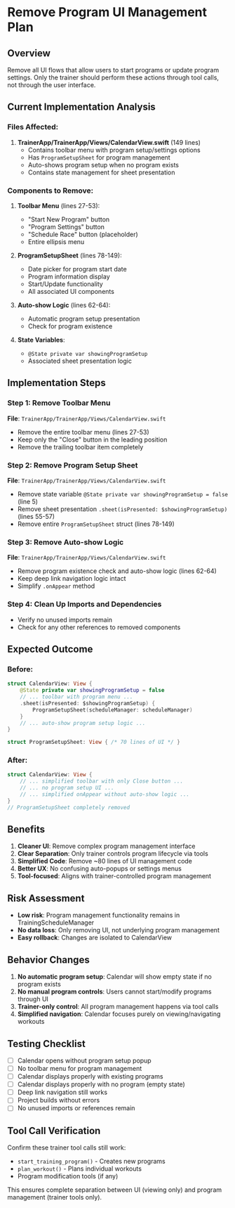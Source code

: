 # Remove Program UI Management Plan

## Overview
Remove all UI flows that allow users to start programs or update program settings. Only the trainer should perform these actions through tool calls, not through the user interface.

## Current Implementation Analysis

### Files Affected:
1. **TrainerApp/TrainerApp/Views/CalendarView.swift** (149 lines)
   - Contains toolbar menu with program setup/settings options
   - Has `ProgramSetupSheet` for program management
   - Auto-shows program setup when no program exists
   - Contains state management for sheet presentation

### Components to Remove:
1. **Toolbar Menu** (lines 27-53):
   - "Start New Program" button
   - "Program Settings" button  
   - "Schedule Race" button (placeholder)
   - Entire ellipsis menu

2. **ProgramSetupSheet** (lines 78-149):
   - Date picker for program start date
   - Program information display
   - Start/Update functionality
   - All associated UI components

3. **Auto-show Logic** (lines 62-64):
   - Automatic program setup presentation
   - Check for program existence

4. **State Variables**:
   - `@State private var showingProgramSetup`
   - Associated sheet presentation logic

## Implementation Steps

### Step 1: Remove Toolbar Menu
**File**: `TrainerApp/TrainerApp/Views/CalendarView.swift`
- Remove the entire toolbar menu (lines 27-53)
- Keep only the "Close" button in the leading position
- Remove the trailing toolbar item completely

### Step 2: Remove Program Setup Sheet
**File**: `TrainerApp/TrainerApp/Views/CalendarView.swift`
- Remove state variable `@State private var showingProgramSetup = false` (line 5)
- Remove sheet presentation `.sheet(isPresented: $showingProgramSetup)` (lines 55-57)
- Remove entire `ProgramSetupSheet` struct (lines 78-149)

### Step 3: Remove Auto-show Logic
**File**: `TrainerApp/TrainerApp/Views/CalendarView.swift`
- Remove program existence check and auto-show logic (lines 62-64)
- Keep deep link navigation logic intact
- Simplify `.onAppear` method

### Step 4: Clean Up Imports and Dependencies
- Verify no unused imports remain
- Check for any other references to removed components

## Expected Outcome

### Before:
```swift
struct CalendarView: View {
    @State private var showingProgramSetup = false
    // ... toolbar with program menu ...
    .sheet(isPresented: $showingProgramSetup) {
        ProgramSetupSheet(scheduleManager: scheduleManager)
    }
    // ... auto-show program setup logic ...
}

struct ProgramSetupSheet: View { /* 70 lines of UI */ }
```

### After:
```swift
struct CalendarView: View {
    // ... simplified toolbar with only Close button ...
    // ... no program setup UI ...
    // ... simplified onAppear without auto-show logic ...
}
// ProgramSetupSheet completely removed
```

## Benefits
1. **Cleaner UI**: Remove complex program management interface
2. **Clear Separation**: Only trainer controls program lifecycle via tools
3. **Simplified Code**: Remove ~80 lines of UI management code
4. **Better UX**: No confusing auto-popups or settings menus
5. **Tool-focused**: Aligns with trainer-controlled program management

## Risk Assessment
- **Low risk**: Program management functionality remains in TrainingScheduleManager
- **No data loss**: Only removing UI, not underlying program management
- **Easy rollback**: Changes are isolated to CalendarView

## Behavior Changes
1. **No automatic program setup**: Calendar will show empty state if no program exists
2. **No manual program controls**: Users cannot start/modify programs through UI
3. **Trainer-only control**: All program management happens via tool calls
4. **Simplified navigation**: Calendar focuses purely on viewing/navigating workouts

## Testing Checklist
- [ ] Calendar opens without program setup popup
- [ ] No toolbar menu for program management
- [ ] Calendar displays properly with existing programs
- [ ] Calendar displays properly with no program (empty state)
- [ ] Deep link navigation still works
- [ ] Project builds without errors
- [ ] No unused imports or references remain

## Tool Call Verification
Confirm these trainer tool calls still work:
- `start_training_program()` - Creates new programs
- `plan_workout()` - Plans individual workouts
- Program modification tools (if any)

This ensures complete separation between UI (viewing only) and program management (trainer tools only).